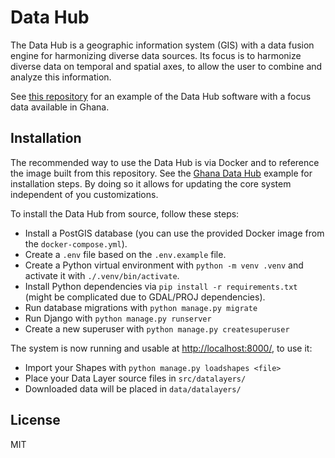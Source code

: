 # Data Hub

The Data Hub is a geographic information system (GIS) with a data fusion engine for harmonizing diverse data sources. Its focus is to harmonize diverse data on temporal and spatial axes, to allow the user to combine and analyze this information.

See [this repository](https://github.com/datasnack/dh-ghana) for an example of the Data Hub software with a focus data available in Ghana.


## Installation

The recommended way to use the Data Hub is via Docker and to reference the image built from this repository. See the [Ghana Data Hub](https://github.com/datasnack/dh-ghana) example for installation steps. By doing so it allows for updating the core system independent of you customizations.

To install the Data Hub from source, follow these steps:

- Install a PostGIS database (you can use the provided Docker image from the `docker-compose.yml`).
- Create a `.env` file based on the `.env.example` file.
- Create a Python virtual environment with `python -m venv .venv` and activate it with `./.venv/bin/activate`.
- Install Python dependencies via `pip install -r requirements.txt` (might be complicated due to GDAL/PROJ dependencies).
- Run database migrations with `python manage.py migrate`
- Run Django with `python manage.py runserver`
- Create a new superuser with `python manage.py createsuperuser`

The system is now running and usable at [http://localhost:8000/](http://localhost:8000/), to use it:

- Import your Shapes with `python manage.py loadshapes <file>`
- Place your Data Layer source files in `src/datalayers/`
- Downloaded data will be placed in `data/datalayers/`


## License

MIT
